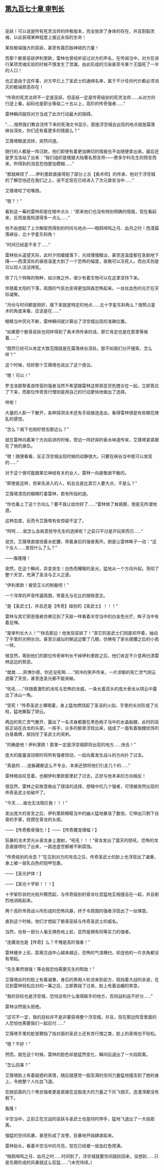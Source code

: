 ## [第九百七十章 审判长](https://www.xxbiquge.com/11_11222/9038070.html)
﻿

  巫妖！可以说是所有死灵法师的终极版本，完全放弃了身体的存在，并且割裂灵魂，以此获得某种程度上接近永恒的生命！

  某些极端强大的巫妖，甚至有着匹敌神祗的力量！

  而那个骸骨巫妖伊利里欧，雷林也曾经听说过对方的声名，在传闻当中，对方在进行某项灵魂实验的时候不慎发生了泄漏，由此形成的污染甚至令某个王国死了一半的人口！

  也正是由于这件事，对方早已上了圣武士的通缉名单，属于不计任何代价都必须消灭的极端邪恶存在！

  “传奇的死灵法师不一定是巫妖，但巫妖一定是传奇级别的死灵法师……从对方的行迹上看，起码也是职业等级二十五以上，高阶的传奇强者……”

  雷林瞬间就将对方当成了此次行动最大的阻碍。

  “……按照我们教会流传下来的死海文书显示，那座浮空城会出现的地点就是霜落峡谷深处，你们还有着更多的情报么？”

  艾薇塔眼波流转，突然问道。

  随行的人都是一阵沉默，他们即使有着更加确切的情报也不会随便拿出来。最后还是罗戈洛站了出来：“我们组织是根据大陆著名预言师——费多尔科先生的预言而来，所得到的消息恐怕更加模糊……”

  “那就麻烦了……伊利里欧直接得到了部分上古【奥术师】的传承，他对于浮空城的了解恐怕还在我们之上，说不定现在已经进入了次元堡垒当中……”

  艾薇塔咬了咬嘴唇。

  “嗯？！”

  看到这一幕的雷林却是在暗中点头：“原来他们也没有特别明确的情报，现在看起来，反而是我知道得多一点么……”

  他不由想起了上次解密而得到的时间与地点——暗鸦啼鸣之月、血月之时！西漠霜落峡谷，北十字星东斜角！

  “时间已经差不多了……”

  雷林抬头遥望天际，此时夕阳缓缓落下，光线慢慢黯淡，甚至连温度都在急剧地下降——西漠深处的昼夜温差大到了一个恐怖的幅度，夜晚可以冻死人。而白天则是可以将人活活烤死。

  除了几个特殊的物种，如沙族之外，很少有着生物可以在这里坚持下来。

  伴随着太阳的下落，周围的气氛也变得更加阴森恐怖起来。一丝丝血色的光芒在天际凝聚。

  “月份与时间都是刚好，接下来就是特定的地点……北十字星东斜角么？按照占星术的角度来看，应该是在……”

  眼睛当中荧光不断，雷林瞬间就计算出了浮空城出现的准确位置。

  “如果那个骸骨巫妖也同样得到了奥术师传承的话，那它肯定也是在那里等候着……”

  “既然已经可以肯定大致范围就是在霜落峡谷深处。那不如我们分开搜索，怎么样？”

  这个时候，恰好那个艾薇塔也说出了这个提议。

  “嗯！可以！”

  罗戈洛那帮善良阵营的强者当然不希望跟雷林这帮邪恶货色搅合在一起，立即答应了下来，而那位传奇苦行僧则是用自己的行动更快地做出了选择。

  哗啦！

  大量的人影一下散开，各种探测法术还有手段接连迭出，看得雷林很是有些眼花缭乱的感觉。

  “怎么？阁下也刚好想去那边么？”

  就在雷林向着某个方向前进的时候，旁边一阵好闻的香水味道传来，艾薇塔紧紧跟在了他的身后。

  “嗯！随便看看，反正浮空城出现时候的动静很大。只要在峡谷当中就可以发现的……”

  对于这个很可能跟某位神祗有关的女人，雷林一向是敬谢不敏的。

  “即使是这样，但率先进入的人，机会总是比其它人要大点，不是么？”

  艾薇塔漂亮的眼睛盯着雷林，若有所指的道。

  “你也看上了这个方向么？要不我让给你好了……”雷林耸了耸肩膀，很是无所谓地道。

  这种态度，反而令艾薇塔有些惊疑不定了。

  “呵呵……我怎么会故意抢夺先生的选择呢？之前只不过是开玩笑而已……”

  说完，艾薇塔直接扭着水蛇腰，带着身后的强者离开。倒是让雷林眸子一动：“这个女人……发现什么了么？”

  ——轰隆隆！

  突然，在这个瞬间，异变突生！白色而耀眼的圣光，猛地从一个方向升起。荡彻了整个天空，充满了圣洁与正义之感。

  “伊利里欧！接受正义的制裁吧！”

  一个浑厚的声音传遍周围，带着无与伦比的钢铁意志。

  “是【圣武士】，并且还是【传奇】级别的【圣武士】！！！”

  雷林与其它邪恶强者仿佛见到了天敌一样看着半空当中的白金色光芒，眸子当中有着忌惮。

  “是审判长大人！”“快去那边！他发现巫妖了！”其它的圣武士们则是欢呼着，抽动了手里的光明长剑。甚至示威似的朝这边瞥了几眼，仿佛有了家长撑腰之后的小孩一样。

  很显然，等到他们的那位传奇审判长干掉伊利里欧之后，他们肯定不介意再扫清雷林这边的邪恶。

  “桀桀……菲博尔德，你还没死啊……”阴冷的笑声传来，一片浓郁的死亡灵气阴云遮蔽了天空，甚至连圣光都不能突破。

  “吼吼……”伴随着激烈的龙吼与恐怖的龙威，一条长着双头的庞大骨龙从阴云中露出了冰山一角。

  “受死！”传奇圣武士爆喝着，身上猛地燃烧起了圣洁的火焰，手里的长剑形成了光柱，猛地撕裂了阴云。

  两边的死亡灵气散开，露出了一名浑身都裹在黑色袍子当中的水晶骷髅，此时的巫妖正站在古龙的头部，一挥手，众多的骸骨浮现出来，组成了一面有着骷髅纹饰的白骨盾牌，抵挡住了圣武士的突刺。

  “的确是他！伊利里欧！那里一定是浮空城即将出现的地方……快去！”

  庞大的能量波动顿时将所有强者惊动，一起向着发生战斗的方向扑了过去。

  “真是的……连躲藏都这么不专业，本来还想将他们引走几个的……”

  雷林暗自叹息着，也朝伊利里欧那里赶了过去，正好与他本来的方向相反！

  很显然，雷林之前故意做出了错误的选择，想暗中坑几个强者，可惜被突然出现的传奇圣武士给破坏了。

  “今天……谁也无法阻拦我！！！”

  发出庞大的宣言之后，伊利里欧眼眶当中的幽火猛地暴涨了数倍，它伸出只剩下白骨的手掌，抚摸在骨龙的头部。

  ——【传奇骸骨强化！】——【传奇魔宠增幅！】

  狂暴的法术灵光从骨龙身上激射，“吼吼！！！”骨龙发出了震天的怒吼，恐怖的龙息直接喷吐了出来，一路连虚空都被不断腐蚀。

  “传奇级别的龙息？”在见到对方的攻击之后，传奇圣武士的脸上也浮现出了凝重，身上被一层乳白色的铠甲包裹。

  ——【圣光护体！】

  ——【圣光十字斩！！！】

  十字架形状的光柱升腾而起，与传奇级别的骨龙吐息猛地互相撞击在一起，并且剧烈地消耗起来。

  两个高阶传奇战斗所形成的恐怖风暴，终于令周围的强者浮现出了一丝惧意。

  直到这个时候，他们才想起了骸骨巫妖与传奇圣武士的威名。

  当然，也有一部分人毫无惧色地上前，显然是拥有同等实力的强者。

  “连魔宠也是【传奇】么？不愧是高阶强者！”

  雷林缓步上前，距离交战中心越来越近，恐怖的气浪横扫，却连他的一片衣角都没有带起。

  “先生果然很强！等会我恐怕需要先生的帮助！”

  艾薇塔此时的脸上有着凝重，身后的黑袍人轮流来到前方，阻挡着大战的余波，在见到雷林轻松应对的一幕之后，立即靠拢了过来，脸上有着谄媚的笑意。

  “我的目标也是浮空城，恐怕没有什么值得联手的地方，否则战利品不好分……”

  雷林淡然摇头拒绝。

  “这可不一定，我的目标并不是非要获得整个浮空城，并且，现在那边阵营里面的人恐怕也需要我们一起应付……”

  艾薇塔手里的蛇首鞭指了指对面的圣武士还有苦行僧之类，脸上的表情也不轻松。

  “嗯？不好！”

  然而，就在这个时候，雷林的脸色却是猛然变化，瞬间后退出了一大段距离。

  “怎么回事？”

  艾薇塔脸上有着疑惑的表情，随后就感觉一股澎湃的空间力量猛地撞击到了她的身上，令她整个人吐血飞退。

  在她前面的几个黑衣强者更是直接在这股庞大的力量之下灰飞烟灭，连渣滓都没有剩下。

  轰隆！

  半空当中，之前正在交战的巫妖与圣武士也是同时停手，猛地飞退出了一大段距离。

  强猛的空间风暴，甚至形成了龙卷，狂暴地开始肆虐起来。

  雷林抬头，看着半空当中的月亮，现在已经被一层血红色爬满。

  “暗鸦啼鸣之月、血月之时……时间到了，浮空城就要空间跳跃回来，没想到……只是先期形成的风暴就这么狂猛……”(未完待续。)
